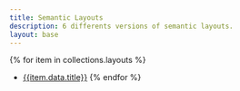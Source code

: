 ```yaml
---
title: Semantic Layouts
description: 6 differents versions of semantic layouts.
layout: base
---
```

{% for item in collections.layouts %}
- [{{item.data.title}}]({{item.url}})
{% endfor %}